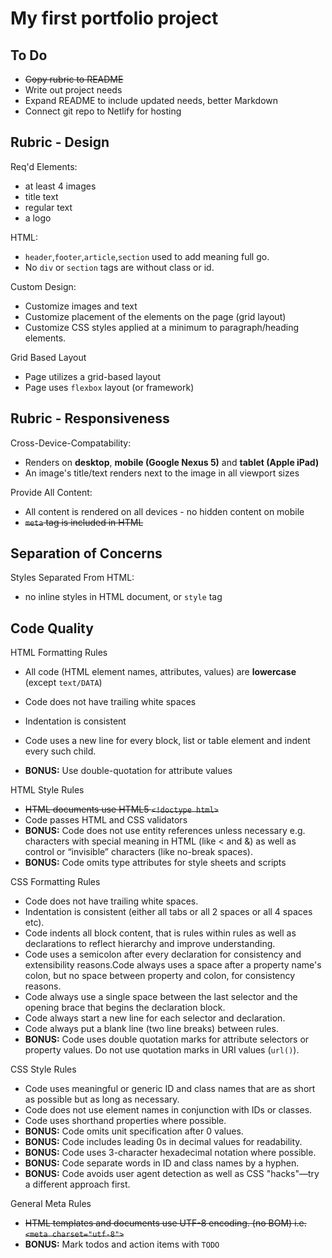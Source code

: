# My first portfolio project

## To Do

- ~~Copy rubric to README~~
- Write out project needs
- Expand README to include updated needs, better Markdown
- Connect git repo to Netlify for hosting

## Rubric - Design

Req'd Elements:

- at least 4 images
- title text
- regular text
- a logo

HTML:

- `header`,`footer`,`article`,`section` used to add meaning full go.
- No `div` or `section` tags are without class or id.

Custom Design:

- Customize images and text
- Customize placement of the elements on the page (grid layout)
- Customize CSS styles applied at a minimum to paragraph/heading elements.

Grid Based Layout

- Page utilizes a grid-based layout
- Page uses `flexbox` layout (or framework)

## Rubric - Responsiveness

Cross-Device-Compatability:

- Renders on **desktop**, **mobile (Google Nexus 5)** and **tablet (Apple iPad)**
- An image's title/text renders next to the image in all viewport sizes

Provide All Content:

- All content is rendered on all devices - no hidden content on mobile
- ~~`meta` tag is included in HTML~~

## Separation of Concerns

Styles Separated From HTML:

- no inline styles in HTML document, or `style` tag

## Code Quality

HTML Formatting Rules

- All code (HTML element names, attributes, values) are **lowercase** (except `text/DATA`)
- Code does not have trailing white spaces
- Indentation is consistent
- Code uses a new line for every block, list or table element and indent every such child.

- __**BONUS:**__ Use double-quotation for attribute values

HTML Style Rules

- ~~HTML documents use HTML5 `<!doctype html>`~~
- Code passes HTML and CSS validators
- __**BONUS:**__ Code does not use entity references unless necessary e.g. characters with special meaning in HTML (like < and &) as well as control or “invisible” characters (like no-break spaces).
- __**BONUS:**__ Code omits type attributes for style sheets and scripts

CSS Formatting Rules

- Code does not have trailing white spaces.
- Indentation is consistent (either all tabs or all 2 spaces or all 4 spaces etc).
- Code indents all block content, that is rules within rules as well as declarations to reflect hierarchy and improve understanding.
- Code uses a semicolon after every declaration for consistency and extensibility reasons.Code always uses a space after a property name's colon, but no space between property and colon, for consistency reasons.
- Code always use a single space between the last selector and the opening brace that begins the declaration block.
- Code always start a new line for each selector and declaration.
- Code always put a blank line (two line breaks) between rules.
- __**BONUS:**__ Code uses double quotation marks for attribute selectors or property values. Do not use quotation marks in URI values (`url()`).

CSS Style Rules

- Code uses meaningful or generic ID and class names that are as short as possible but as long as necessary.
- Code does not use element names in conjunction with IDs or classes.
- Code uses shorthand properties where possible.
- __**BONUS:**__ Code omits unit specification after 0 values.
- __**BONUS:**__ Code includes leading 0s in decimal values for readability.
- __**BONUS:**__ Code uses 3-character hexadecimal notation where possible.
- __**BONUS:**__ Code separate words in ID and class names by a hyphen.
- __**BONUS:**__ Code avoids user agent detection as well as CSS "hacks"—try a different approach first.

General Meta Rules

- ~~HTML templates and documents use UTF-8 encoding. (no BOM) i.e. `<meta charset="utf-8">`~~
- __**BONUS:**__ Mark todos and action items with `TODO`